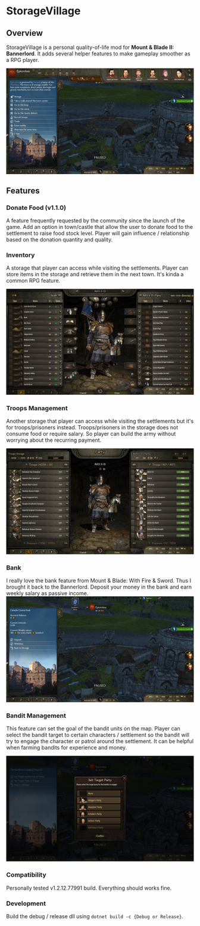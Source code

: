 # StorageVillage

## Overview

StorageVillage is a personal quality-of-life mod for **Mount & Blade II: Bannerlord**. It adds several helper features to make gameplay smoother as a RPG player.

![Town Menu](https://github.com/ARXII-13/Bannerlord-StorageVillage/blob/master/docs/images/storage_main_menu.jpg)

## Features

### Donate Food (v1.1.0)
A feature frequently requested by the community since the launch of the game. Add an option in town/castle that allow the user to donate food to the settlement to raise food stock level. Player will gain influence / relationship based on the donation quantity and quality.

### Inventory

A storage that player can access while visiting the settlements. Player can store items in the storage and retrieve them in the next town. It's kinda a common RPG feature.

![Inventory](https://github.com/ARXII-13/Bannerlord-StorageVillage/blob/master/docs/images/storage_inventory.jpg)

### Troops Management

Another storage that player can access while visiting the settlements but it's for troops/prisoners instead. Troops/prisoners in the storage does not consume food or require salary. So player can build the army without worrying about the recurring payment.

![Troops Management](https://github.com/ARXII-13/Bannerlord-StorageVillage/blob/master/docs/images/storage_troops.jpg)

### Bank

I really love the bank feature from Mount & Blade: With Fire & Sword. Thus I brought it back to the Bannerlord. Deposit your money in the bank and earn weekly salary as passive income.
![Bank](https://github.com/ARXII-13/Bannerlord-StorageVillage/blob/master/docs/images/storage_bank.jpg)


### Bandit Management

This feature can set the goal of the bandit units on the map. Player can select the bandit target to certain characters / settlement so the bandit will try to engage the character or patrol around the settlement. It can be helpful when farming bandits for experience and money.

![Bandit Management](https://github.com/ARXII-13/Bannerlord-StorageVillage/blob/master/docs/images/storage_bandit.jpg)


### Compatibility

Personally tested v1.2.12.77991 build. Everything should works fine.

### Development

Build the debug / release dll using `dotnet build -c {Debug or Release}`.

